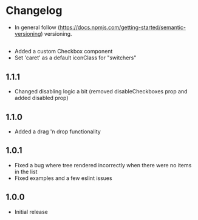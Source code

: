 # Changelog

* In general follow (https://docs.npmjs.com/getting-started/semantic-versioning) versioning.

## <next>
* Added a custom Checkbox component
* Set 'caret' as a default iconClass for "switchers"

## 1.1.1
* Changed disabling logic a bit (removed disableCheckboxes prop and added disabled prop)

## 1.1.0
* Added a drag 'n drop functionality

## 1.0.1
* Fixed a bug where tree rendered incorrectly when there were no items in the list
* Fixed examples and a few eslint issues

## 1.0.0
* Initial release
